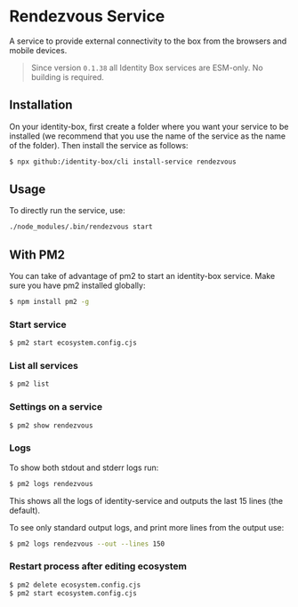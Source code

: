 # Rendezvous Service

A service to provide external connectivity to the box from the browsers and mobile devices.

> Since version `0.1.38` all Identity Box services are ESM-only. No building is required.

## Installation

On your identity-box, first create a folder where you want your service to be installed (we recommend that you use the name of the service as the name of the folder). Then install the service as follows:

```bash
$ npx github:/identity-box/cli install-service rendezvous
```

## Usage

To directly run the service, use:

```bash
./node_modules/.bin/rendezvous start
```

## With PM2

You can take of advantage of pm2 to start an identity-box service. Make sure you have pm2 installed globally:

```bash
$ npm install pm2 -g
```

### Start service

```bash
$ pm2 start ecosystem.config.cjs
```

### List all services

```bash
$ pm2 list
```

### Settings on a service

```bash
$ pm2 show rendezvous
```

### Logs

To show both stdout and stderr logs run:

```bash
$ pm2 logs rendezvous
```

This shows all the logs of identity-service and outputs the last 15 lines (the default).

To see only standard output logs, and print more lines from the output use:

```bash
$ pm2 logs rendezvous --out --lines 150
```

### Restart process after editing ecosystem

```bash
$ pm2 delete ecosystem.config.cjs
$ pm2 start ecosystem.config.cjs
```
